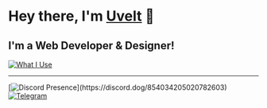 # Hey there, I'm [Uvelt](https://uvelt.xyz) 👋

## I'm a Web Developer & Designer!
[![What I Use](https://skillicons.dev/icons?i=js,html,css,vscode,visualstudio,tailwind,react,ps,pr,nextjs,figma)](https://uvelt.xyz)

<hr>

[![Discord Presence](https://lanyard.cnrad.dev/api/854034205020782603?borderRadius=5px&idleMessage=Chillin%27&bg=a&animated=true;)](https://discord.dog/854034205020782603)
[![Telegram](https://api.status.gg/telegram/6611417322?width=200)](https://t.me/uveltt)
